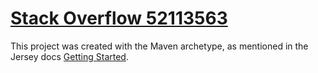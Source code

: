 # [Stack Overflow 52113563][1]


This project was created with the Maven archetype, as mentioned in the Jersey docs [Getting Started][2].




[1]: https://stackoverflow.com/q/52113563/2587435
[2]: https://jersey.github.io/documentation/latest/getting-started.html#new-from-archetype

